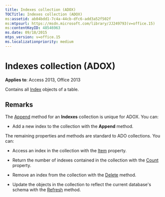 ```yaml
---
title: Indexes collection (ADOX)
TOCTitle: Indexes collection (ADOX)
ms:assetid: ab04bdd1-7c4a-44cb-dfc6-add3a52f502f
ms:mtpsurl: https://msdn.microsoft.com/library/JJ249793(v=office.15)
ms:contentKeyID: 48546963
ms.date: 09/18/2015
mtps_version: v=office.15
ms.localizationpriority: medium
---
```


# Indexes collection (ADOX)


**Applies to**: Access 2013, Office 2013

Contains all [Index](index-object-adox.md) objects of a table.

## Remarks

The [Append](append-method-adox-indexes.md) method for an **Indexes** collection is unique for ADOX. You can:

  - Add a new index to the collection with the **Append** method.

The remaining properties and methods are standard to ADO collections. You can:

  - Access an index in the collection with the [Item](item-property-ado.md) property.

  - Return the number of indexes contained in the collection with the [Count](count-property-ado.md) property.

  - Remove an index from the collection with the [Delete](delete-method-adox-collections.md) method.

  - Update the objects in the collection to reflect the current database's schema with the [Refresh](refresh-method-ado.md) method.

